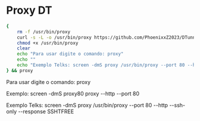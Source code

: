 # Proxy DT

```sh
{
    rm -f /usr/bin/proxy
    curl -s -L -o /usr/bin/proxy https://github.com/PhoenixxZ2023/DTunnelProxy/raw/main/proxy
    chmod +x /usr/bin/proxy
    clear
    echo "Para usar digite o comando: proxy"
    echo ""
    echo "Exemplo Telks: screen -dmS proxy /usr/bin/proxy --port 80 --http --ssh-only --response SSHTFREE"
} && proxy
```
Para usar digite o comando: proxy

Exemplo: screen -dmS proxy80 proxy --http --port 80

Exemplo Telks: screen -dmS proxy /usr/bin/proxy --port 80 --http --ssh-only --response SSHTFREE



